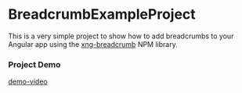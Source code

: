 # BreadcrumbExampleProject

This is a very simple project to show how to add breadcrumbs to your Angular app using the [xng-breadcrumb](https://www.npmjs.com/package/xng-breadcrumb) NPM library.

### Project Demo

[demo-video](breadcrumb-demo.gif)

